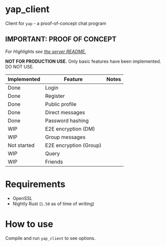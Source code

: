 # yap_client

Client for `yap` - a proof-of-concept chat program

## IMPORTANT: PROOF OF CONCEPT

*For Highlights see [the server README.](github.com/rmanosuthi/yap-server)*

**NOT FOR PRODUCTION USE.** Only basic features have been implemented. DO NOT USE.

| Implemented | Feature | Notes |
|-------------|---------|-------|
|Done|Login
|Done|Register
|Done|Public profile
|Done|Direct messages
|Done|Password hashing
|WIP|E2E encryption (DM)
|WIP|Group messages
|Not started|E2E encryption (Group)
|WIP|Query
|WIP|Friends

# Requirements

- OpenSSL
- Nightly Rust (`1.50` as of time of writing)

# How to use

Compile and run `yap_client` to see options.